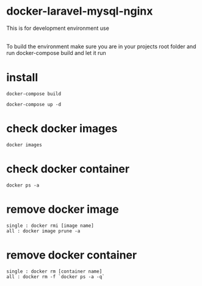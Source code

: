 # docker-laravel-mysql-nginx
This is for development environment use 

<br>
To build the environment make sure you are in your projects root folder and run docker-compose build and let it run

# install 
```
docker-compose build
```
```
docker-compose up -d
```

# check docker images
```
docker images
```

# check docker container 
 ```
docker ps -a 
```

# remove docker image
```
single : docker rmi [image name] 
all : docker image prune -a 
```

# remove docker container
```
single : docker rm [container name]
all : docker rm -f `docker ps -a -q`
```

